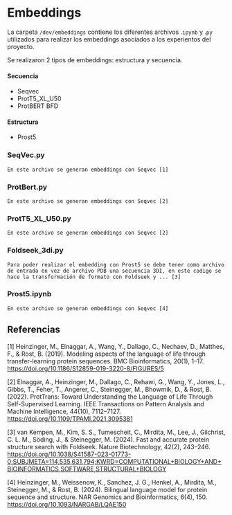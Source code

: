 # Embeddings
La carpeta `/dev/embeddings` contiene los diferentes archivos .`ipynb` y .`py` utilizados para realizar los embeddings asociados a los experientos del proyecto.

Se realizaron 2 tipos de embeddings: estructura y secuencia.

#### Secuencia
* Seqvec
* ProtT5_XL_U50
* ProtBERT BFD

#### Estructura
* Prost5

### SeqVec.py

    En este archivo se generan embeddings con Seqvec [1]
    
### ProtBert.py
    En este archivo se generan embeddings con Seqvec [2]
    
### ProtT5_XL_U50.py
    En este archivo se generan embeddings con Seqvec [2]
    
### Foldseek_3di.py
    Para poder realizar el embedding con Prost5 se debe tener como archivo de entrada en vez de archivo PDB una secuencia 3DI, en este codigo se hace la transformación de formato con Foldseek y ... [3]
    
### Prost5.ipynb
    En este archivo se generan embeddings con Seqvec [4]

## Referencias
[1] Heinzinger, M., Elnaggar, A., Wang, Y., Dallago, C., Nechaev, D., Matthes, F., & Rost, B. (2019). Modeling aspects of the language of life through transfer-learning protein sequences. BMC Bioinformatics, 20(1), 1–17. https://doi.org/10.1186/S12859-019-3220-8/FIGURES/5

[2] Elnaggar, A., Heinzinger, M., Dallago, C., Rehawi, G., Wang, Y., Jones, L., Gibbs, T., Feher, T., Angerer, C., Steinegger, M., Bhowmik, D., & Rost, B. (2022). ProtTrans: Toward Understanding the Language of Life Through Self-Supervised Learning. IEEE Transactions on Pattern Analysis and Machine Intelligence, 44(10), 7112–7127. https://doi.org/10.1109/TPAMI.2021.3095381

[3] van Kempen, M., Kim, S. S., Tumescheit, C., Mirdita, M., Lee, J., Gilchrist, C. L. M., Söding, J., & Steinegger, M. (2024). Fast and accurate protein structure search with Foldseek. Nature Biotechnology, 42(2), 243–246. https://doi.org/10.1038/S41587-023-01773-0;SUBJMETA=114,535,631,794;KWRD=COMPUTATIONAL+BIOLOGY+AND+BIOINFORMATICS,SOFTWARE,STRUCTURAL+BIOLOGY

[4] Heinzinger, M., Weissenow, K., Sanchez, J. G., Henkel, A., Mirdita, M., Steinegger, M., & Rost, B. (2024). Bilingual language model for protein sequence and structure. NAR Genomics and Bioinformatics, 6(4), 150. https://doi.org/10.1093/NARGAB/LQAE150






